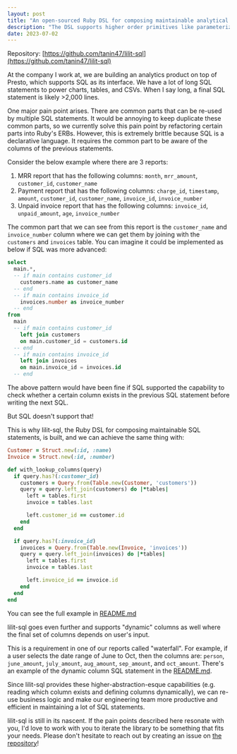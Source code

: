```yaml
---
layout: post
title: "An open-sourced Ruby DSL for composing maintainable analytical SQL statements"
description: "The DSL supports higher order primitives like parameterization and meta-programming, which makes writing, and resuing parts of, SQL statements easier. This is suitable for an application that builds analytics on top of SQL-supported data warehouses like Presto."
date: 2023-07-02
---
```


Repository: [https://github.com/tanin47/lilit-sql](https://github.com/tanin47/lilit-sql)

At the company I work at, we are building an analytics product on top of Presto, which supports SQL as its interface. We have a lot of long SQL statements to power charts, tables, and CSVs. When I say long, a final SQL statement is likely >2,000 lines.

One major pain point arises. There are common parts that can be re-used by multiple SQL statements. It would be annoying to keep duplicate these common parts, so we currently solve this pain point by refactoring certain parts into Ruby's ERBs. However, this is extremely brittle because SQL is a declarative language. It requires the common part to be aware of the columns of the previous statements.

Consider the below example where there are 3 reports:

1. MRR report that has the following columns: `month`, `mrr_amount`, `customer_id`, `customer_name`
2. Payment report that has the following columns: `charge_id`, `timestamp`, `amount`, `customer_id`, `customer_name`, `invoice_id`, `invoice_number`
3. Unpaid invoice report that has the following columns: `invoice_id`, `unpaid_amount`, `age`, `invoice_number`

The common part that we can see from this report is the `customer_name` and `invoice_number` column where we can get them by joining with the `customers` and `invoices` table. You can imagine it could be implemented as below if SQL was more advanced:

```sql
select
  main.*,
  -- if main contains customer_id
    customers.name as customer_name
  -- end
  -- if main contains invoice_id
    invoices.number as invoice_number
  -- end
from
  main
  -- if main contains customer_id
    left join customers
    on main.customer_id = customers.id
  -- end
  -- if main contains invoice_id
    left join invoices
    on main.invoice_id = invoices.id
  -- end
```

The above pattern would have been fine if SQL supported the capability to check whether a certain column exists in the previous SQL statement before writing the next SQL.

But SQL doesn't support that!

This is why lilit-sql, the Ruby DSL for composing maintainable SQL statements, is built, and we can achieve the same thing with:

```ruby
Customer = Struct.new(:id, :name)
Invoice = Struct.new(:id, :number)

def with_lookup_columns(query)
  if query.has?(:customer_id)
    customers = Query.from(Table.new(Customer, 'customers'))
    query = query.left_join(customers) do |*tables|
      left = tables.first
      invoice = tables.last

      left.customer_id == customer.id
    end
  end

  if query.has?(:invoice_id)
    invoices = Query.from(Table.new(Invoice, 'invoices'))
    query = query.left_join(invoices) do |*tables|
      left = tables.first
      invoice = tables.last

      left.invoice_id == invoice.id
    end
  end
end
```

You can see the full example in [README.md](https://github.com/tanin47/lilit-sql)

lilit-sql goes even further and supports "dynamic" columns as well where the final set of columns depends on user's input.

This is a requirement in one of our reports called "waterfall". For example, if a user selects the date range of June to Oct, then the columns are: `person`, `june_amount`, `july_amount`, `aug_amount`, `sep_amount`, and `oct_amount`. There's an example of the dynamic column SQL statement in the [README.md](https://github.com/tanin47/lilit-sql).

Since lilit-sql provides these higher-abstraction-esque capabilities (e.g. reading which column exists and defining columns dynamically), we can re-use business logic and make our engineering team more productive and efficient in maintaining a lot of SQL statements.

lilit-sql is still in its nascent. If the pain points described here resonate with you, I'd love to work with you to iterate the library to be something that fits your needs. Please don't hesitate to reach out by creating an issue on [the repository](https://github.com/tanin47/lilit-sql)!
